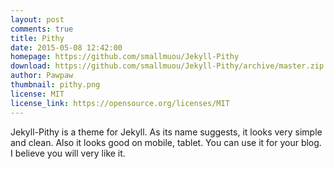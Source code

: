 ```yaml
---
layout: post
comments: true
title: Pithy
date: 2015-05-08 12:42:00
homepage: https://github.com/smallmuou/Jekyll-Pithy
download: https://github.com/smallmuou/Jekyll-Pithy/archive/master.zip
author: Pawpaw
thumbnail: pithy.png
license: MIT
license_link: https://opensource.org/licenses/MIT
---
```


Jekyll-Pithy is a theme for Jekyll. As its name suggests, it looks very simple and clean. Also it looks good on mobile, tablet. You can use it for your blog. I believe you will very like it.
